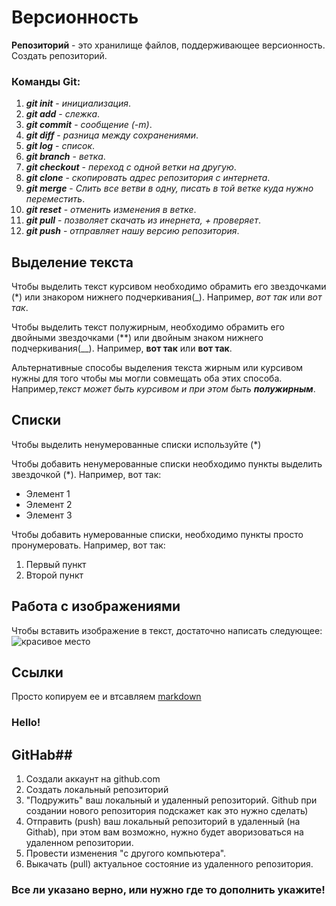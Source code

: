 # Версионность #

**Репозиторий** - это хранилище файлов, поддерживающее версионность. Создать репозиторий.

### Команды Git:
1. **_git init_** - _инициализация_.
2. **_git add_** - _слежка_.
3. **_git commit_** - _сообщение (-m)_.
4. **_git diff_** - _разница между сохранениями_.
5. **_git log_** - _список_. 
6. **_git branch_** - _ветка_.
7. **_git checkout_** - _переход с одной ветки на другую_.
8. **_git clone_** - _скопировать адрес репозитория с интернета_.
9. **_git merge_** - _Слить все ветви в одну, писать в той ветке куда нужно переместить_.
10. **_git reset_** - _отменить изменения в ветке_.
11. **_git pull_** - _позволяет скачать из инернета, + проверяет_.
12. **_git push_** - _отправляет нашу версию репозитория_.


## Выделение текста

Чтобы выделить текст курсивом необходимо обрамить его звездочками (*) или знакором нижнего подчеркивания(_). Например, *вот так* или _вот так_.

Чтобы выделить текст полужирным, необходимо обрамить его двойными звездочками (**) или двойным знаком нижнего подчеркивания(__). Например, **вот так** или __вот так__.

Альтернативные способы выделения текста жирным или курсивом нужны для того чтобы мы могли совмещать оба этих способа. Например,_текст может быть курсивом и при этом быть **полужирным**_.


## Списки
Чтобы выделить ненумерованные списки используйте (*)

Чтобы добавить ненумерованные списки необходимо пункты выделить звездочкой (*). Например, вот так:
* Элемент 1
* Элемент 2
* Элемент 3

Чтобы добавить нумерованные списки, необходимо пункты просто пронумеровать. Например, вот так:
1. Первый пункт 
2. Второй пункт

## Работа с изображениями

Чтобы вставить изображение в текст, достаточно написать следующее:![красивое место](scale_1200.webp)

## Ссылки 

Просто копируем ее и втсавляем 
[markdown](https://gist.github.com/Jekins/2bf2d0638163f1294637#Links"руководство")



### Hello!



## GitHab##

1. Создали аккаунт на github.com
2. Создать локальный репозиторий 
3. "Подружить" ваш локальный и удаленный репозиторий. Github при создании нового репозитория подскажет как это нужно сделать)   
4. Отправить (push) ваш локальный репозиторий в удаленный (на Githab), при этом вам возможно, нужно будет аворизоваться на удаленном репозитории.
5. Провести изменения "с другого компьютера".
6. Выкачать (pull) актуальное состояние из удаленного репозитория.

### Все ли указано верно, или нужно где то дополнить укажите!